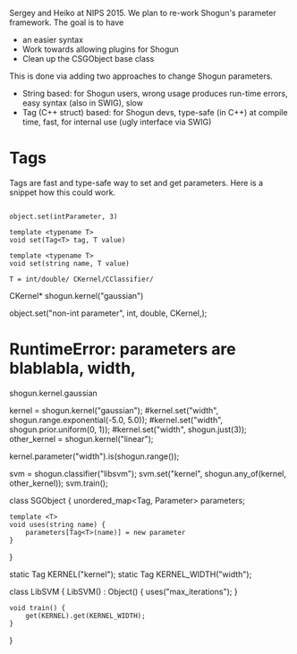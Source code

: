 Sergey and Heiko at NIPS 2015. We plan to re-work Shogun's parameter framework. The goal is to have

 * an easier syntax
 * Work towards allowing plugins for Shogun
 * Clean up the CSGObject base class

This is done via adding two approaches to change Shogun parameters.
 * String based: for Shogun users, wrong usage produces run-time errors, easy syntax (also in SWIG), slow
 * Tag (C++ struct) based: for Shogun devs, type-safe (in C++) at compile time, fast, for internal use (ugly interface via SWIG)

Tags
====

Tags are fast and type-safe way to set and get parameters. Here is a snippet how this could work.

```Tag<int> intParameter;

object.set(intParameter, 3)

template <typename T>
void set(Tag<T> tag, T value)

template <typename T>
void set(string name, T value)

T = int/double/ CKernel/CClassifier/
```


CKernel* shogun.kernel("gaussian")

object.set("non-int parameter", int, double, CKernel,);

# RuntimeError: parameters are blablabla, width,







shogun.kernel.gaussian

kernel = shogun.kernel("gaussian");
#kernel.set("width", shogun.range.exponential(-5.0, 5.0));
#kernel.set("width", shogun.prior.uniform(0, 1));
#kernel.set("width", shogun.just(3));
other_kernel = shogun.kernel("linear");

kernel.parameter("width").is(shogun.range());

svm = shogun.classifier("libsvm");
svm.set("kernel", shogun.any_of(kernel, other_kernel));
svm.train();


class SGObject {
    unordered_map<Tag, Parameter> parameters;

    template <T>
    void uses(string name) {
        parameters[Tag<T>(name)] = new parameter
    }

}

static Tag<CKernel> KERNEL("kernel");
static Tag<float> KERNEL_WIDTH("width");

class LibSVM {
    LibSVM() : Object() {
        uses<int>("max_iterations");
    }

    void train() {
        get(KERNEL).get(KERNEL_WIDTH);
    }
}